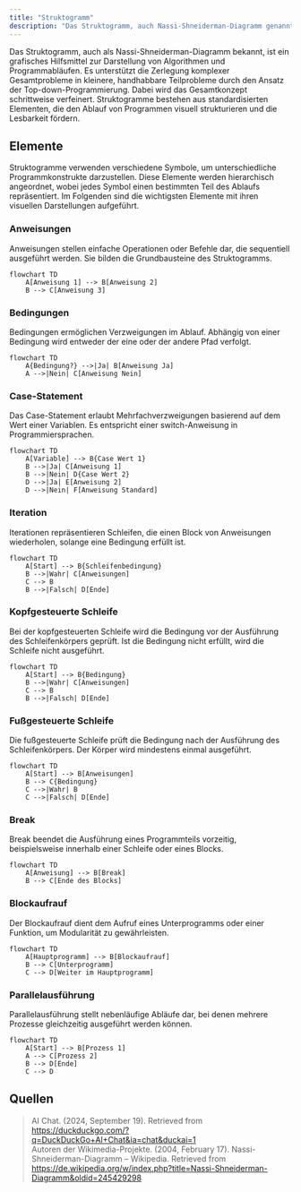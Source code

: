 ```yaml
---
title: "Struktogramm"
description: "Das Struktogramm, auch Nassi-Shneiderman-Diagramm genannt, dient der Zerlegung von Gesamtproblemen in kleinere Teilprobleme mittels Top-down-Programmierung. Es umfasst Elemente wie Anweisungen, Bedingungen, Schleifen und Case-Statements."
---
```


Das Struktogramm, auch als Nassi-Shneiderman-Diagramm bekannt, ist ein grafisches Hilfsmittel zur Darstellung von Algorithmen und Programmabläufen. Es unterstützt die Zerlegung komplexer Gesamtprobleme in kleinere, handhabbare Teilprobleme durch den Ansatz der Top-down-Programmierung. Dabei wird das Gesamtkonzept schrittweise verfeinert. Struktogramme bestehen aus standardisierten Elementen, die den Ablauf von Programmen visuell strukturieren und die Lesbarkeit fördern.

## Elemente

Struktogramme verwenden verschiedene Symbole, um unterschiedliche Programmkonstrukte darzustellen. Diese Elemente werden hierarchisch angeordnet, wobei jedes Symbol einen bestimmten Teil des Ablaufs repräsentiert. Im Folgenden sind die wichtigsten Elemente mit ihren visuellen Darstellungen aufgeführt.

### Anweisungen

Anweisungen stellen einfache Operationen oder Befehle dar, die sequentiell ausgeführt werden. Sie bilden die Grundbausteine des Struktogramms.

```mermaid
flowchart TD
    A[Anweisung 1] --> B[Anweisung 2]
    B --> C[Anweisung 3]
```

### Bedingungen

Bedingungen ermöglichen Verzweigungen im Ablauf. Abhängig von einer Bedingung wird entweder der eine oder der andere Pfad verfolgt.

```mermaid
flowchart TD
    A{Bedingung?} -->|Ja| B[Anweisung Ja]
    A -->|Nein| C[Anweisung Nein]
```

### Case-Statement

Das Case-Statement erlaubt Mehrfachverzweigungen basierend auf dem Wert einer Variablen. Es entspricht einer switch-Anweisung in Programmiersprachen.

```mermaid
flowchart TD
    A[Variable] --> B{Case Wert 1}
    B -->|Ja| C[Anweisung 1]
    B -->|Nein| D{Case Wert 2}
    D -->|Ja| E[Anweisung 2]
    D -->|Nein| F[Anweisung Standard]
```

### Iteration

Iterationen repräsentieren Schleifen, die einen Block von Anweisungen wiederholen, solange eine Bedingung erfüllt ist.

```mermaid
flowchart TD
    A[Start] --> B{Schleifenbedingung}
    B -->|Wahr| C[Anweisungen]
    C --> B
    B -->|Falsch| D[Ende]
```

### Kopfgesteuerte Schleife

Bei der kopfgesteuerten Schleife wird die Bedingung vor der Ausführung des Schleifenkörpers geprüft. Ist die Bedingung nicht erfüllt, wird die Schleife nicht ausgeführt.

```mermaid
flowchart TD
    A[Start] --> B{Bedingung}
    B -->|Wahr| C[Anweisungen]
    C --> B
    B -->|Falsch| D[Ende]
```

### Fußgesteuerte Schleife

Die fußgesteuerte Schleife prüft die Bedingung nach der Ausführung des Schleifenkörpers. Der Körper wird mindestens einmal ausgeführt.

```mermaid
flowchart TD
    A[Start] --> B[Anweisungen]
    B --> C{Bedingung}
    C -->|Wahr| B
    C -->|Falsch| D[Ende]
```

### Break

Break beendet die Ausführung eines Programmteils vorzeitig, beispielsweise innerhalb einer Schleife oder eines Blocks.

```mermaid
flowchart TD
    A[Anweisung] --> B[Break]
    B --> C[Ende des Blocks]
```

### Blockaufrauf

Der Blockaufrauf dient dem Aufruf eines Unterprogramms oder einer Funktion, um Modularität zu gewährleisten.

```mermaid
flowchart TD
    A[Hauptprogramm] --> B[Blockaufrauf]
    B --> C[Unterprogramm]
    C --> D[Weiter im Hauptprogramm]
```

### Parallelausführung

Parallelausführung stellt nebenläufige Abläufe dar, bei denen mehrere Prozesse gleichzeitig ausgeführt werden können.

```mermaid
flowchart TD
    A[Start] --> B[Prozess 1]
    A --> C[Prozess 2]
    B --> D[Ende]
    C --> D
```

## Quellen

> AI Chat. (2024, September 19). Retrieved from https://duckduckgo.com/?q=DuckDuckGo+AI+Chat&ia=chat&duckai=1  
> Autoren der Wikimedia-Projekte. (2004, February 17). Nassi-Shneiderman-Diagramm – Wikipedia. Retrieved from https://de.wikipedia.org/w/index.php?title=Nassi-Shneiderman-Diagramm&oldid=245429298